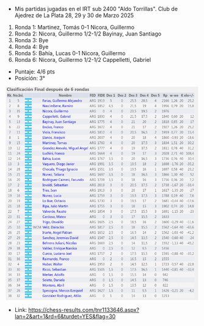 - Mis partidas jugadas en el IRT sub 2400 "Aldo Torrillas". Club de Ajedrez de La Plata 28, 29 y 30 de Marzo 2025

1. Ronda 1: Martinez, Tomás 0-1 Nicora, Guillermo
2. Ronda 2: Nicora, Guillermo 1/2-1/2 Bayinay, Juan Santiago
3. Ronda 3: Bye
4. Ronda 4: Bye
5. Ronda 5: Bahía, Lucas 0-1 Nicora, Guillermo
6. Ronda 6: Nicora, Guillermo 1/2-1/2 Cappelletti, Gabriel

- Puntaje: 4/6 pts
- Posición: 3°
  
![Tabla Final del Torneo](image/tabla.png)
- Link: https://chess-results.com/tnr1133646.aspx?lan=2&art=1&rd=6&turdet=YES&flag=30
